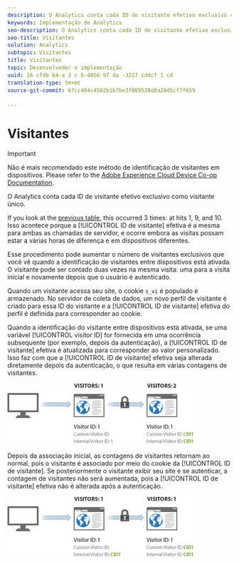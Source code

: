 ```yaml
---
description: O Analytics conta cada ID de visitante efetivo exclusivo como visitante único.
keywords: Implementação do Analytics
seo-description: O Analytics conta cada ID de visitante efetivo exclusivo como visitante único.
seo-title: Visitantes
solution: Analytics
subtopic: Visitantes
title: Visitantes
topic: Desenvolvedor e implementação
uuid: 16 cfdb 64-a 3 c 6-4056-97 da -3227 cddcf 1 cd
translation-type: tm+mt
source-git-commit: 67cc404c4502b1b7be3f089538d8a28d5cf7f659

---
```



# Visitantes

>[!IMPORTANT]
>
>Não é mais recomendado este método de identificação de visitantes em dispositivos. Please refer to the [Adobe Experience Cloud Device Co-op Documentation](https://marketing.adobe.com/resources/help/en_US/mcdc/).

O Analytics conta cada ID de visitante efetivo exclusivo como visitante único.

If you look at the [previous table](../../../implement/js-implementation/xdevice-visid/visit-example.md#concept_E3B32B8E539F4FDC8E3FA872328B87BA), this occurred 3 times: at hits 1, 9, and 10. Isso acontece porque a [!UICONTROL ID de visitante] efetiva é a mesma para ambas as chamadas de servidor, e ocorre embora as visitas possam estar a várias horas de diferença e em dispositivos diferentes.

Esse procedimento pode aumentar o número de visitantes exclusivos que você vê quando a identificação de visitantes entre dispositivos está ativada. O visitante pode ser contado duas vezes na mesma visita: uma para a visita inicial e novamente depois que o usuário é autenticado.

Quando um visitante acessa seu site, o cookie `s_vi` é populado e armazenado. No servidor de coleta de dados, um novo perfil de visitante é criado para essa ID do visitante e a [!UICONTROL ID de visitante] efetiva do perfil é definida para corresponder ao cookie.

Quando a identificação do visitante entre dispositivos está ativada, se uma variável [!UICONTROL visitor ID] for fornecida em uma ocorrência subsequente (por exemplo, depois da autenticação), a [!UICONTROL ID de visitante] efetiva é atualizada para corresponder ao valor personalizado. Isso faz com que a [!UICONTROL ID de visitante] efetiva seja alterada diretamente depois da autenticação, o que resulta em várias contagens de visitantes.

![](assets/visitors.png)

Depois da associação inicial, as contagens de visitantes retornam ao normal, pois o visitante é associado por meio do cookie da [!UICONTROL ID de visitante]. Se posteriormente o visitante exibir seu site e se autenticar, a contagem de visitantes não será aumentada, pois a [!UICONTROL ID de visitante] efetiva não é alterada após a autenticação.

![](assets/visitors_2.png)


